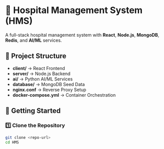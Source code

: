 # 🏥 Hospital Management System (HMS)

A full-stack hospital management system with **React**, **Node.js**, **MongoDB**, **Redis**, and **AI/ML** services.

## 📁 **Project Structure**
- **client/** → React Frontend
- **server/** → Node.js Backend
- **ai/** → Python AI/ML Services
- **database/** → MongoDB Seed Data
- **nginx.conf** → Reverse Proxy Setup
- **docker-compose.yml** → Container Orchestration

## 🚀 **Getting Started**

### 1️⃣ **Clone the Repository**
```bash
git clone <repo-url>
cd HMS